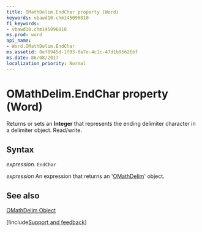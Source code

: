 ```yaml
---
title: OMathDelim.EndChar property (Word)
keywords: vbawd10.chm145096810
f1_keywords:
- vbawd10.chm145096810
ms.prod: word
api_name:
- Word.OMathDelim.EndChar
ms.assetid: 0ef8945d-1f93-0a7e-4c1c-47d1b95626bf
ms.date: 06/08/2017
localization_priority: Normal
---
```



# OMathDelim.EndChar property (Word)

Returns or sets an  **Integer** that represents the ending delimiter character in a delimiter object. Read/write.


## Syntax

_expression_. `EndChar`

 _expression_ An expression that returns an '[OMathDelim](Word.OMathDelim.md)' object.


## See also


[OMathDelim Object](Word.OMathDelim.md)

[!include[Support and feedback](~/includes/feedback-boilerplate.md)]